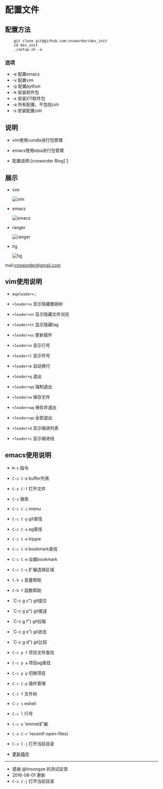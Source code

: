 配置文件
=========

配置方法
--------    

```
    git clone git@github.com:cnsworder/dev_init  
    cd dev_init
    ./setup.sh -a
```

### 选项

+ -e 配置emacs
+ -v 配置vim
+ -p 配置python
+ -k 安装软件包
+ -x 安装X11软件包
+ -a 所有配置，不包括zsh
+ -s 安装配置zsh   

说明
-----

  + vim使用vundle进行包管理
  + emacs使用elpa进行包管理  
  
  + 配置说明:[cnsworder Blog] [1]   

展示
-----------
  
  + vim
    
    ![vim](http://img.blog.csdn.net/20131118142641312?watermark/2/text/aHR0cDovL2Jsb2cuY3Nkbi5uZXQvY25zd29yZA==/font/5a6L5L2T/fontsize/400/fill/I0JBQkFCMA==/dissolve/70/gravity/SouthEast)

  + emacs
    
    ![emacs](http://img.blog.csdn.net/20131118142632953?watermark/2/text/aHR0cDovL2Jsb2cuY3Nkbi5uZXQvY25zd29yZA==/font/5a6L5L2T/fontsize/400/fill/I0JBQkFCMA==/dissolve/70/gravity/SouthEast)

  + ranger

    ![ranger](http://img.blog.csdn.net/20131118142648984?watermark/2/text/aHR0cDovL2Jsb2cuY3Nkbi5uZXQvY25zd29yZA==/font/5a6L5L2T/fontsize/400/fill/I0JBQkFCMA==/dissolve/70/gravity/SouthEast)

  + tig

    ![tig](http://img.blog.csdn.net/20140817150603683)

mail:[cnsworder@gmail.com](mailto:cnsowrder@gmail.com)

[1]: http://blog.csdn.net/cnsword  "Blog"

vim使用说明
-------------------

+ `mapleader=;`
+ `<leader>u` 显示隐藏撤销树
+ `<leader>nn` 显示隐藏文件浏览
+ `<leader>tt` 显示隐藏tag
+ `<leader>uu` 更新插件
+ `<leader>n` 显示行号 
+ `<leader>l` 显示符号
+ `<leader>b` 自动换行

+ `<leader>q` 退出 
+ `<leader>qq` 强制退出
+ `<leader>w` 保存文件
+ `<leader>wq` 保存并退出
+ `<leader>qa` 全部退出
+ `<leader>d` 显示缩进列表
+ `<leader>i` 显示缩进线 

emacs使用说明
-----------------

+ `M-x` 指令
+ `C-x C-b` buffer列表 
+ `C-x C-f` 打开文件
+ `C-s` 搜索
+ `C-c C-i` imenu
+ `C-c C-g` git查找
+ `C-c C-a` ag查找
+ `C-c C-e` hippie
+ `C-c C-b` bookmark查找
+ `C-c C-m` 设置bookmark
+ `C-c C-v` 扩展选择区域
+ `C-h v` 变量帮助
+ `C-h f` 函数帮助
+ `C-c g c") git提交
+ `C-c g p") git推送
+ `C-c g f") git拉取
+ `C-c g s") git状态
+ `C-c g d") git比较
+ `C-c p f` 项目文件查找
+ `C-c p a` 项目ag查找
+ `C-c p p` 切换项目
+ `C-c C-p` 插件管理
+ `C-c f` 文件树
+ `C-c s` eshell
+ `C-c l` 行号
+ `C-c e` 'emmet扩展
+ `C-x C-r` 'recentf-open-files)
+ `C-x C-j` 打开当前目录 




+ [更新插件](http://blog.csdn.net/cnsword/article/details/42918215)

- - - -

+ 感谢 @linsongze 的测试反馈
+ 2016-08-01 更新
+ `C-x C-j` 打开当前目录 
